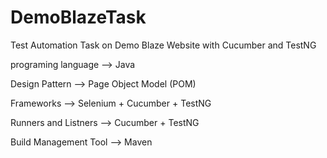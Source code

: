 # DemoBlazeTask
Test Automation Task on Demo Blaze Website with Cucumber and TestNG

programing language --> Java

Design Pattern --> Page Object Model (POM)

Frameworks --> Selenium + Cucumber + TestNG

Runners and Listners --> Cucumber + TestNG

Build Management Tool --> Maven
